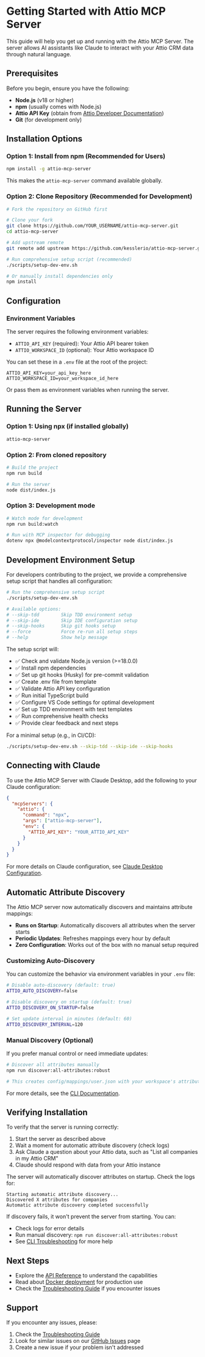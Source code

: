 # Getting Started with Attio MCP Server

This guide will help you get up and running with the Attio MCP Server. The server allows AI assistants like Claude to interact with your Attio CRM data through natural language.

## Prerequisites

Before you begin, ensure you have the following:

- **Node.js** (v18 or higher)
- **npm** (usually comes with Node.js)
- **Attio API Key** (obtain from [Attio Developer Documentation](https://docs.attio.com/docs/overview))
- **Git** (for development only)

## Installation Options

### Option 1: Install from npm (Recommended for Users)

```bash
npm install -g attio-mcp-server
```

This makes the `attio-mcp-server` command available globally.

### Option 2: Clone Repository (Recommended for Development)

```bash
# Fork the repository on GitHub first

# Clone your fork
git clone https://github.com/YOUR_USERNAME/attio-mcp-server.git
cd attio-mcp-server

# Add upstream remote
git remote add upstream https://github.com/kesslerio/attio-mcp-server.git

# Run comprehensive setup script (recommended)
./scripts/setup-dev-env.sh

# Or manually install dependencies only
npm install
```

## Configuration

### Environment Variables

The server requires the following environment variables:

- `ATTIO_API_KEY` (required): Your Attio API bearer token
- `ATTIO_WORKSPACE_ID` (optional): Your Attio workspace ID

You can set these in a `.env` file at the root of the project:

```
ATTIO_API_KEY=your_api_key_here
ATTIO_WORKSPACE_ID=your_workspace_id_here
```

Or pass them as environment variables when running the server.

## Running the Server

### Option 1: Using npx (if installed globally)

```bash
attio-mcp-server
```

### Option 2: From cloned repository

```bash
# Build the project
npm run build

# Run the server
node dist/index.js
```

### Option 3: Development mode

```bash
# Watch mode for development
npm run build:watch

# Run with MCP inspector for debugging
dotenv npx @modelcontextprotocol/inspector node dist/index.js
```

## Development Environment Setup

For developers contributing to the project, we provide a comprehensive setup script that handles all configuration:

```bash
# Run the comprehensive setup script
./scripts/setup-dev-env.sh

# Available options:
# --skip-tdd        Skip TDD environment setup
# --skip-ide        Skip IDE configuration setup
# --skip-hooks      Skip git hooks setup
# --force           Force re-run all setup steps
# --help            Show help message
```

The setup script will:
- ✅ Check and validate Node.js version (>=18.0.0)
- ✅ Install npm dependencies
- ✅ Set up git hooks (Husky) for pre-commit validation
- ✅ Create .env file from template
- ✅ Validate Attio API key configuration
- ✅ Run initial TypeScript build
- ✅ Configure VS Code settings for optimal development
- ✅ Set up TDD environment with test templates
- ✅ Run comprehensive health checks
- ✅ Provide clear feedback and next steps

For a minimal setup (e.g., in CI/CD):
```bash
./scripts/setup-dev-env.sh --skip-tdd --skip-ide --skip-hooks
```

## Connecting with Claude

To use the Attio MCP Server with Claude Desktop, add the following to your Claude configuration:

```json
{
  "mcpServers": {
    "attio": {
      "command": "npx",
      "args": ["attio-mcp-server"],
      "env": {
        "ATTIO_API_KEY": "YOUR_ATTIO_API_KEY"
      }
    }
  }
}
```

For more details on Claude configuration, see [Claude Desktop Configuration](./claude-desktop-config.md).

## Automatic Attribute Discovery

The Attio MCP server now automatically discovers and maintains attribute mappings:

- **Runs on Startup**: Automatically discovers all attributes when the server starts
- **Periodic Updates**: Refreshes mappings every hour by default
- **Zero Configuration**: Works out of the box with no manual setup required

### Customizing Auto-Discovery

You can customize the behavior via environment variables in your `.env` file:

```bash
# Disable auto-discovery (default: true)
ATTIO_AUTO_DISCOVERY=false

# Disable discovery on startup (default: true)  
ATTIO_DISCOVERY_ON_STARTUP=false

# Set update interval in minutes (default: 60)
ATTIO_DISCOVERY_INTERVAL=120
```

### Manual Discovery (Optional)

If you prefer manual control or need immediate updates:

```bash
# Discover all attributes manually
npm run discover:all-attributes:robust

# This creates config/mappings/user.json with your workspace's attribute mappings
```

For more details, see the [CLI Documentation](./cli/README.md).

## Verifying Installation

To verify that the server is running correctly:

1. Start the server as described above
2. Wait a moment for automatic attribute discovery (check logs)
3. Ask Claude a question about your Attio data, such as "List all companies in my Attio CRM"
4. Claude should respond with data from your Attio instance

The server will automatically discover attributes on startup. Check the logs for:
```
Starting automatic attribute discovery...
Discovered X attributes for companies
Automatic attribute discovery completed successfully
```

If discovery fails, it won't prevent the server from starting. You can:
- Check logs for error details
- Run manual discovery: `npm run discover:all-attributes:robust`
- See [CLI Troubleshooting](./cli/README.md#troubleshooting) for more help

## Next Steps

- Explore the [API Reference](./api/api-overview.md) to understand the capabilities
- Read about [Docker deployment](./docker/docker-guide.md) for production use
- Check the [Troubleshooting Guide](../TROUBLESHOOTING.md) if you encounter issues

## Support

If you encounter any issues, please:

1. Check the [Troubleshooting Guide](../TROUBLESHOOTING.md)
2. Look for similar issues on our [GitHub Issues](https://github.com/kesslerio/attio-mcp-server/issues) page
3. Create a new issue if your problem isn't addressed
